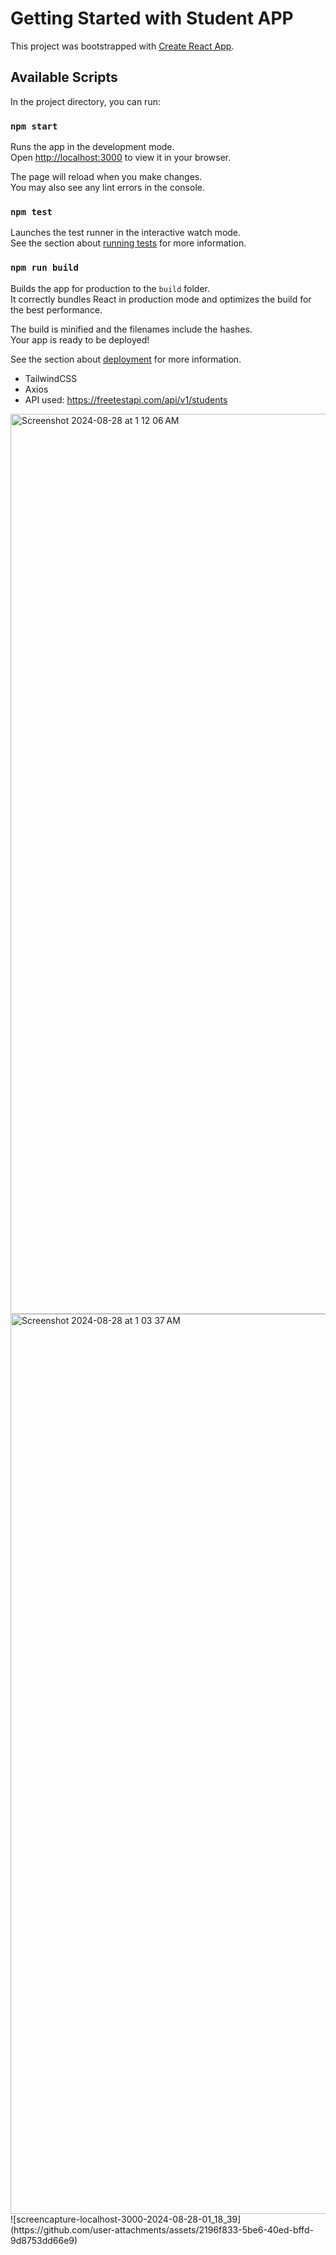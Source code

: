 # Getting Started with Student APP

This project was bootstrapped with [Create React App](https://github.com/facebook/create-react-app).

## Available Scripts

In the project directory, you can run:

### `npm start`

Runs the app in the development mode.\
Open [http://localhost:3000](http://localhost:3000) to view it in your browser.

The page will reload when you make changes.\
You may also see any lint errors in the console.

### `npm test`

Launches the test runner in the interactive watch mode.\
See the section about [running tests](https://facebook.github.io/create-react-app/docs/running-tests) for more information.

### `npm run build`

Builds the app for production to the `build` folder.\
It correctly bundles React in production mode and optimizes the build for the best performance.

The build is minified and the filenames include the hashes.\
Your app is ready to be deployed!

See the section about [deployment](https://facebook.github.io/create-react-app/docs/deployment) for more information.

- TailwindCSS
- Axios
- API used: https://freetestapi.com/api/v1/students

<img width="1440" alt="Screenshot 2024-08-28 at 1 12 06 AM" src="https://github.com/user-attachments/assets/bfd230a6-c0b8-476d-934d-4b836e3a680f">
<img width="1440" alt="Screenshot 2024-08-28 at 1 03 37 AM" src="https://github.com/user-attachments/assets/97bc081b-6d49-4d80-81ae-c5662119c00b">
![screencapture-localhost-3000-2024-08-28-01_18_39](https://github.com/user-attachments/assets/2196f833-5be6-40ed-bffd-9d8753dd66e9)
